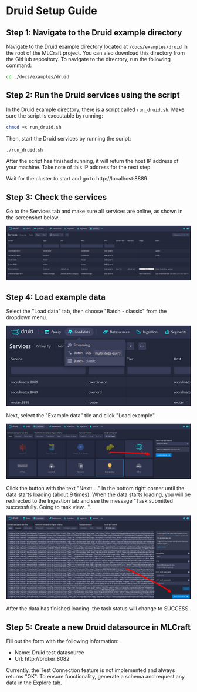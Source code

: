 # Druid Setup Guide

## Step 1: Navigate to the Druid example directory

Navigate to the Druid example directory located at `/docs/examples/druid` in the root of the MLCraft project. You can also download this directory from the GitHub repository. To navigate to the directory, run the following command:

```bash
cd ./docs/examples/druid
```

## Step 2: Run the Druid services using the script

In the Druid example directory, there is a script called `run_druid.sh`. Make sure the script is executable by running:

```bash
chmod +x run_druid.sh
```

Then, start the Druid services by running the script:

```bash
./run_druid.sh
```

After the script has finished running, it will return the host IP address of your machine. Take note of this IP address for the next step.

Wait for the cluster to start and go to http://localhost:8889.

## Step 3: Check the services

Go to the Services tab and make sure all services are online, as shown in the screenshot below.

![All services online](/docs/images/druid1.png)

## Step 4: Load example data

Select the "Load data" tab, then choose "Batch - classic" from the dropdown menu.

![Load data -> Batch - classic](/docs/images/druid2.png)

Next, select the "Example data" tile and click "Load example".

![Load example data](/docs/images/druid3.png)

Click the button with the text "Next: ..." in the bottom right corner until the data starts loading (about 9 times).
When the data starts loading, you will be redirected to the Ingestion tab and see the message "Task submitted successfully. Going to task view...".

![Next button](/docs/images/druid4.png)

After the data has finished loading, the task status will change to SUCCESS.

## Step 5: Create a new Druid datasource in MLCraft

Fill out the form with the following information:

- Name: Druid test datasource
- Url: http://broker:8082

Currently, the Test Connection feature is not implemented and always returns "OK". To ensure functionality, generate a schema and request any data in the Explore tab.
